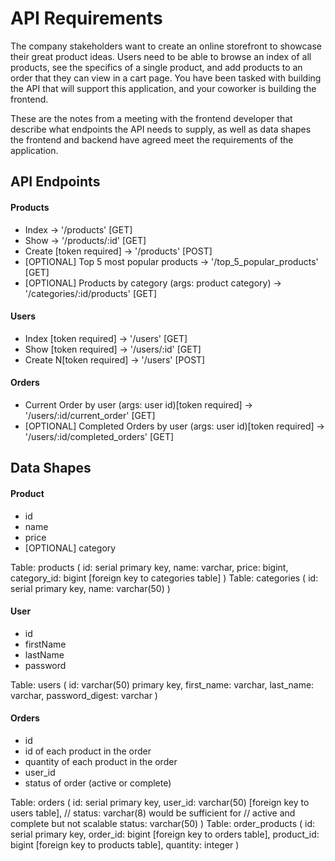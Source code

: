 # API Requirements
The company stakeholders want to create an online storefront to showcase their great product ideas. Users need to be able to browse an index of all products, see the specifics of a single product, and add products to an order that they can view in a cart page. You have been tasked with building the API that will support this application, and your coworker is building the frontend.

These are the notes from a meeting with the frontend developer that describe what endpoints the API needs to supply, as well as data shapes the frontend and backend have agreed meet the requirements of the application. 

## API Endpoints
#### Products
- Index -> '/products' [GET]
- Show -> '/products/:id' [GET]
- Create [token required] -> '/products' [POST]
- [OPTIONAL] Top 5 most popular products -> '/top_5_popular_products' [GET]
- [OPTIONAL] Products by category (args: product category) -> '/categories/:id/products' [GET]

#### Users
- Index [token required] -> '/users' [GET]
- Show [token required] -> '/users/:id' [GET]
- Create N[token required] -> '/users' [POST]

#### Orders
- Current Order by user (args: user id)[token required] -> '/users/:id/current_order' [GET]
- [OPTIONAL] Completed Orders by user (args: user id)[token required] -> '/users/:id/completed_orders' [GET]

## Data Shapes
#### Product
-  id
- name
- price
- [OPTIONAL] category

Table: products (
    id: serial primary key,
    name: varchar,
    price: bigint,
    category_id: bigint [foreign key to categories table]
)
Table: categories (
    id: serial primary key,
    name: varchar(50)
)

#### User
- id
- firstName
- lastName
- password

Table: users (
    id: varchar(50) primary key,
    first_name: varchar,
    last_name: varchar,
    password_digest: varchar
)

#### Orders
- id
- id of each product in the order
- quantity of each product in the order
- user_id
- status of order (active or complete)

Table: orders (
    id: serial primary key,
    user_id: varchar(50) [foreign key to users table],
    // status: varchar(8) would be sufficient for
    // active and complete but not scalable
    status: varchar(50)
)
Table: order_products (
    id: serial primary key,
    order_id: bigint [foreign key to orders table],
    product_id: bigint [foreign key to products table],
    quantity: integer
)

